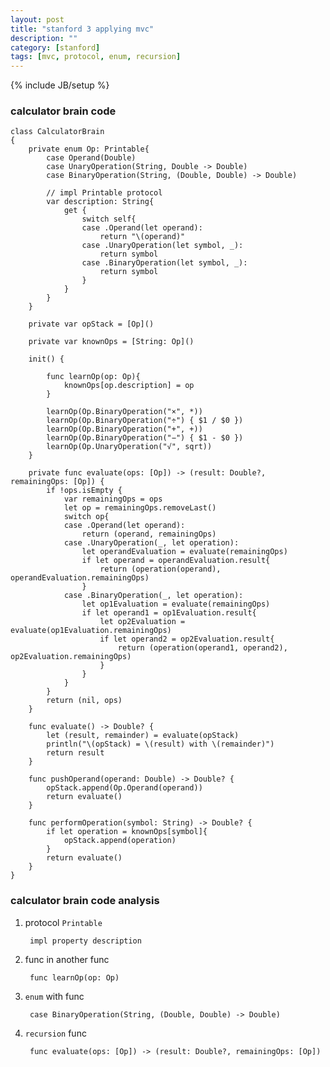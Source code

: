```yaml
---
layout: post
title: "stanford 3 applying mvc"
description: ""
category: [stanford]
tags: [mvc, protocol, enum, recursion]
---
```

{% include JB/setup %}

### calculator brain code

    class CalculatorBrain
    {
        private enum Op: Printable{
            case Operand(Double)
            case UnaryOperation(String, Double -> Double)
            case BinaryOperation(String, (Double, Double) -> Double)
            
            // impl Printable protocol
            var description: String{
                get {
                    switch self{
                    case .Operand(let operand):
                        return "\(operand)"
                    case .UnaryOperation(let symbol, _):
                        return symbol
                    case .BinaryOperation(let symbol, _):
                        return symbol
                    }
                }
            }
        }
        
        private var opStack = [Op]()
        
        private var knownOps = [String: Op]()
        
        init() {
            
            func learnOp(op: Op){
                knownOps[op.description] = op
            }
            
            learnOp(Op.BinaryOperation("×", *))
            learnOp(Op.BinaryOperation("÷") { $1 / $0 })
            learnOp(Op.BinaryOperation("+", +))
            learnOp(Op.BinaryOperation("−") { $1 - $0 })
            learnOp(Op.UnaryOperation("√", sqrt))
        }
        
        private func evaluate(ops: [Op]) -> (result: Double?, remainingOps: [Op]) {
            if !ops.isEmpty {
                var remainingOps = ops
                let op = remainingOps.removeLast()
                switch op{
                case .Operand(let operand):
                    return (operand, remainingOps)
                case .UnaryOperation(_, let operation):
                    let operandEvaluation = evaluate(remainingOps)
                    if let operand = operandEvaluation.result{
                        return (operation(operand), operandEvaluation.remainingOps)
                    }
                case .BinaryOperation(_, let operation):
                    let op1Evaluation = evaluate(remainingOps)
                    if let operand1 = op1Evaluation.result{
                        let op2Evaluation = evaluate(op1Evaluation.remainingOps)
                        if let operand2 = op2Evaluation.result{
                            return (operation(operand1, operand2), op2Evaluation.remainingOps)
                        }
                    }
                }
            }
            return (nil, ops)
        }
        
        func evaluate() -> Double? {
            let (result, remainder) = evaluate(opStack)
            println("\(opStack) = \(result) with \(remainder)")
            return result
        }
        
        func pushOperand(operand: Double) -> Double? {
            opStack.append(Op.Operand(operand))
            return evaluate()
        }
        
        func performOperation(symbol: String) -> Double? {
            if let operation = knownOps[symbol]{
                opStack.append(operation)
            }
            return evaluate()
        }
    }

### calculator brain code analysis

1. protocol `Printable`

        impl property description

1. func in another func

        func learnOp(op: Op)

1. `enum` with func

        case BinaryOperation(String, (Double, Double) -> Double)

1. `recursion` func

        func evaluate(ops: [Op]) -> (result: Double?, remainingOps: [Op])